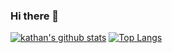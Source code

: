### Hi there 👋

[![kathan's github stats](https://github-readme-stats.vercel.app/api?username=Kathan190&theme=merko&show_icons=true)](https://github.com/Kathan190/github-readme-stats)
[![Top Langs](https://github-readme-stats.vercel.app/api/top-langs/?username=Kathan190&theme=merko&show_icons=true)](https://github.com/Kathan190/github-readme-stats)

<!--
*Kathan190/Kathan190* is a ✨ special ✨ repository because its `README.md` (this file) appears on your GitHub profile.


Here are some ideas to get you started:

- 🔭 I’m currently working on ...
- 🌱 I’m currently learning ...
- 👯 I’m looking to collaborate on ...
- 🤔 I’m looking for help with ...
- 💬 Ask me about ...
- 📫 How to reach me: ...
- 😄 Pronouns: ...
- ⚡ Fun fact: ...
-->
